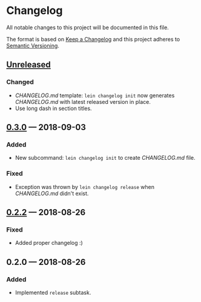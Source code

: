 # Changelog

All notable changes to this project will be documented in this file.

The format is based on [Keep a Changelog](http://keepachangelog.com)
and this project adheres to [Semantic Versioning](http://semver.org/spec/v2.0.0.html).


## [Unreleased]
### Changed
- _CHANGELOG.md_ template: `lein changelog init` now generates _CHANGELOG.md_ with latest released version in place.
- Use long dash in section titles.

## [0.3.0] — 2018-09-03
### Added
- New subcommand: `lein changelog init` to create _CHANGELOG.md_ file.
### Fixed
- Exception was thrown by `lein changelog release` when _CHANGELOG.md_ didn't exist.

## [0.2.2] — 2018-08-26
### Fixed
- Added proper changelog :)

## 0.2.0 — 2018-08-26
### Added
- Implemented `release` subtask.


[0.2.2]: https://github.com/dryewo/lein-changelog/compare/0.2.0...0.2.2
[0.3.0]: https://github.com/dryewo/lein-changelog/compare/0.2.2...0.3.0
[Unreleased]: https://github.com/dryewo/lein-changelog/compare/0.3.0...HEAD
